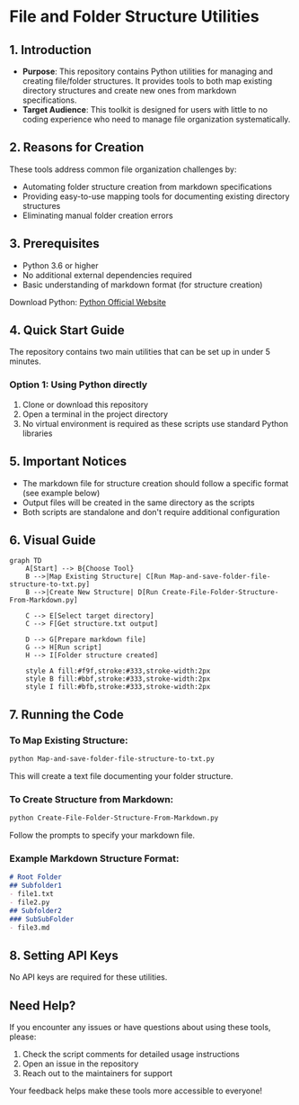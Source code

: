 # File and Folder Structure Utilities

## 1. Introduction
- **Purpose**: This repository contains Python utilities for managing and creating file/folder structures. It provides tools to both map existing directory structures and create new ones from markdown specifications.
- **Target Audience**: This toolkit is designed for users with little to no coding experience who need to manage file organization systematically.

## 2. Reasons for Creation
These tools address common file organization challenges by:
- Automating folder structure creation from markdown specifications
- Providing easy-to-use mapping tools for documenting existing directory structures
- Eliminating manual folder creation errors

## 3. Prerequisites
- Python 3.6 or higher
- No additional external dependencies required
- Basic understanding of markdown format (for structure creation)

Download Python: [Python Official Website](https://www.python.org/downloads/)

## 4. Quick Start Guide
The repository contains two main utilities that can be set up in under 5 minutes.

### Option 1: Using Python directly
1. Clone or download this repository
2. Open a terminal in the project directory
3. No virtual environment is required as these scripts use standard Python libraries

## 5. Important Notices
- The markdown file for structure creation should follow a specific format (see example below)
- Output files will be created in the same directory as the scripts
- Both scripts are standalone and don't require additional configuration

## 6. Visual Guide

```mermaid
graph TD
    A[Start] --> B{Choose Tool}
    B -->|Map Existing Structure| C[Run Map-and-save-folder-file-structure-to-txt.py]
    B -->|Create New Structure| D[Run Create-File-Folder-Structure-From-Markdown.py]
    
    C --> E[Select target directory]
    C --> F[Get structure.txt output]
    
    D --> G[Prepare markdown file]
    G --> H[Run script]
    H --> I[Folder structure created]

    style A fill:#f9f,stroke:#333,stroke-width:2px
    style B fill:#bbf,stroke:#333,stroke-width:2px
    style I fill:#bfb,stroke:#333,stroke-width:2px
```

## 7. Running the Code

### To Map Existing Structure:
```bash
python Map-and-save-folder-file-structure-to-txt.py
```
This will create a text file documenting your folder structure.

### To Create Structure from Markdown:
```bash
python Create-File-Folder-Structure-From-Markdown.py
```
Follow the prompts to specify your markdown file.

### Example Markdown Structure Format:
```markdown
# Root Folder
## Subfolder1
- file1.txt
- file2.py
## Subfolder2
### SubSubFolder
- file3.md
```

## 8. Setting API Keys
No API keys are required for these utilities.

## Need Help?
If you encounter any issues or have questions about using these tools, please:
1. Check the script comments for detailed usage instructions
2. Open an issue in the repository
3. Reach out to the maintainers for support

Your feedback helps make these tools more accessible to everyone!